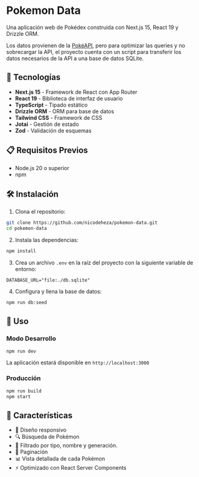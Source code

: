 # Pokemon Data

Una aplicación web de Pokédex construida con Next.js 15, React 19 y Drizzle ORM.

Los datos provienen de la [PokéAPI](https://pokeapi.co/), pero para optimizar las queries y no sobrecargar la API, el proyecto cuenta con un script para transferir los datos necesarios de la API a una base de datos SQLite.

## 🚀 Tecnologías

- **Next.js 15** - Framework de React con App Router
- **React 19** - Biblioteca de interfaz de usuario
- **TypeScript** - Tipado estático
- **Drizzle ORM** - ORM para base de datos
- **Tailwind CSS** - Framework de CSS
- **Jotai** - Gestión de estado
- **Zod** - Validación de esquemas

## 📋 Requisitos Previos

- Node.js 20 o superior
- npm

## 🛠️ Instalación

1. Clona el repositorio:

```bash
git clone https://github.com/nicodeheza/pokemon-data.git
cd pokemon-data
```

2. Instala las dependencias:

```bash
npm install
```

3. Crea un archivo `.env` en la raíz del proyecto con la siguiente variable de entorno:

```
DATABASE_URL="file:./db.sqlite"
```

4. Configura y llena la base de datos:

```bash
npm run db:seed
```

## 🚀 Uso

### Modo Desarrollo

```bash
npm run dev
```

La aplicación estará disponible en `http://localhost:3000`

### Producción

```bash
npm run build
npm start
```

## 🎨 Características

- 📱 Diseño responsivo
- 🔍 Búsqueda de Pokémon
- 🎯 Filtrado por tipo, nombre y generación.
- 📄 Paginación
- 📊 Vista detallada de cada Pokémon
- ⚡ Optimizado con React Server Components
